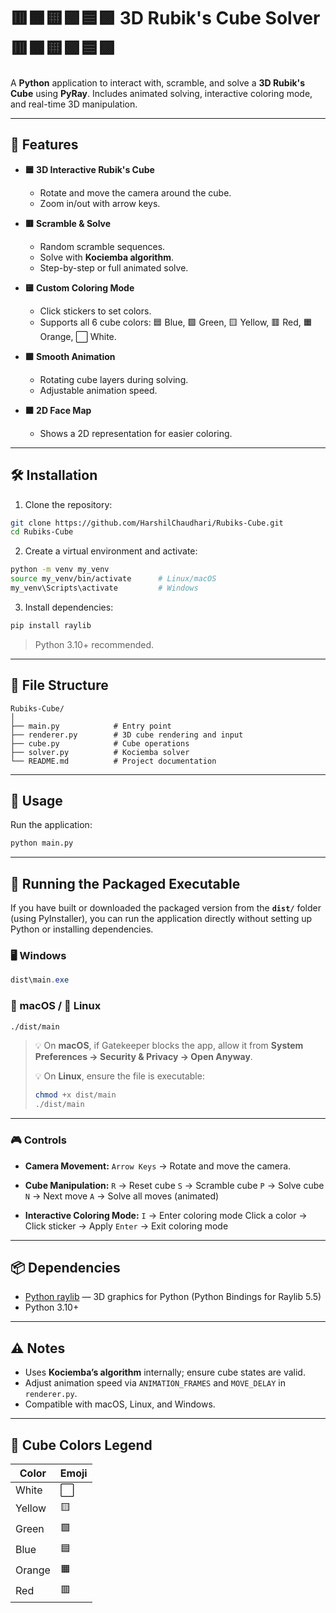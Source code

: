 # 🟥🟧🟨🟩🟦🟪 3D Rubik's Cube Solver 🟥🟧🟨🟩🟦🟪

A **Python** application to interact with, scramble, and solve a **3D Rubik's Cube** using **PyRay**. Includes animated solving, interactive coloring mode, and real-time 3D manipulation.

---

## 🎯 Features

- **🟦 3D Interactive Rubik's Cube**
  - Rotate and move the camera around the cube.
  - Zoom in/out with arrow keys.

- **🟥 Scramble & Solve**
  - Random scramble sequences.
  - Solve with **Kociemba algorithm**.
  - Step-by-step or full animated solve.

- **🟨 Custom Coloring Mode**
  - Click stickers to set colors.
  - Supports all 6 cube colors: 🟦 Blue, 🟩 Green, 🟨 Yellow, 🟥 Red, 🟧 Orange, ⬜ White.

- **🟩 Smooth Animation**
  - Rotating cube layers during solving.
  - Adjustable animation speed.

- **🟧 2D Face Map**
  - Shows a 2D representation for easier coloring.

---

## 🛠 Installation

1. Clone the repository:

```bash
git clone https://github.com/HarshilChaudhari/Rubiks-Cube.git
cd Rubiks-Cube
````

2. Create a virtual environment and activate:

```bash
python -m venv my_venv
source my_venv/bin/activate      # Linux/macOS
my_venv\Scripts\activate         # Windows
```

3. Install dependencies:

```bash
pip install raylib
```

> Python 3.10+ recommended.

---

## 📂 File Structure

```
Rubiks-Cube/
│
├── main.py            # Entry point
├── renderer.py        # 3D cube rendering and input
├── cube.py            # Cube operations
├── solver.py          # Kociemba solver
└── README.md          # Project documentation
```

---

## 🚀 Usage

Run the application:

```bash
python main.py
```

---

## 🚀 Running the Packaged Executable

If you have built or downloaded the packaged version from the **`dist/`** folder (using PyInstaller), you can run the application directly without setting up Python or installing dependencies.

### 🖥️ Windows

```powershell
dist\main.exe
```

### 🍎 macOS / 🐧 Linux

```bash
./dist/main
```

> 💡 On **macOS**, if Gatekeeper blocks the app, allow it from
> **System Preferences → Security & Privacy → Open Anyway**.
>
> 💡 On **Linux**, ensure the file is executable:
>
> ```bash
> chmod +x dist/main
> ./dist/main
> ```

---

### 🎮 Controls

* **Camera Movement:**
  `Arrow Keys` → Rotate and move the camera.

* **Cube Manipulation:**
  `R` → Reset cube
  `S` → Scramble cube
  `P` → Solve cube
  `N` → Next move
  `A` → Solve all moves (animated)

* **Interactive Coloring Mode:**
  `I` → Enter coloring mode
  Click a color → Click sticker → Apply
  `Enter` → Exit coloring mode

---

## 📦 Dependencies

* [Python raylib](https://pypi.org/project/raylib/) — 3D graphics for Python (Python Bindings for Raylib 5.5)
* Python 3.10+

---

## ⚠️ Notes

* Uses **Kociemba’s algorithm** internally; ensure cube states are valid.
* Adjust animation speed via `ANIMATION_FRAMES` and `MOVE_DELAY` in `renderer.py`.
* Compatible with macOS, Linux, and Windows.

---

## 🎨 Cube Colors Legend

| Color  | Emoji |
| ------ | ----- |
| White  | ⬜     |
| Yellow | 🟨    |
| Green  | 🟩    |
| Blue   | 🟦    |
| Orange | 🟧    |
| Red    | 🟥    |
